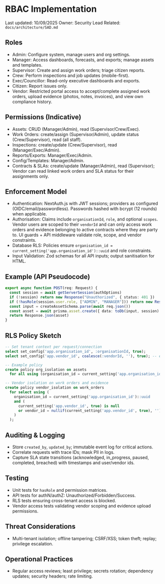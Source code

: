 # RBAC Implementation

Last updated: 10/09/2025
Owner: Security Lead
Related: `docs/architecture/SAD.md`

## Roles
- Admin: Configure system, manage users and org settings.
- Manager: Access dashboards, forecasts, and exports; manage assets and templates.
- Supervisor: Create and assign work orders; triage citizen reports.
- Crew: Perform inspections and job updates (mobile-first).
- Exec/Councillor: Read-only executive dashboards and exports.
- Citizen: Report issues only.
- Vendor: Restricted portal access to accept/complete assigned work orders, upload evidence (photos, notes, invoices), and view own compliance history.

## Permissions (Indicative)
- Assets: CRUD (Manager/Admin), read (Supervisor/Crew/Exec).
- Work Orders: create/assign (Supervisor/Admin), update status (Crew/Supervisor), read (all staff).
- Inspections: create/update (Crew/Supervisor), read (Manager/Exec/Admin).
- Reports/Exports: Manager/Exec/Admin.
- Config/Templates: Manager/Admin.
- Contracts & SLAs: create/update (Manager/Admin), read (Supervisor); Vendor can read linked work orders and SLA status for their assignments only.

## Enforcement Model
- Authentication: NextAuth.js with JWT sessions; providers as configured (OIDC/email/passwordless). Passwords hashed with bcrypt (12 rounds) when applicable.
- Authorisation: Claims include `organisationId`, `role`, and optional `scopes`. Vendor users are scoped to their `vendorId` and can only access work orders and evidence belonging to active contracts where they are party to. UI guards + API middleware validate role, scope, and vendor constraints.
- Database RLS: Policies ensure `organisation_id = current_setting('app.organisation_id')::uuid` and role constraints.
- Input Validation: Zod schemas for all API inputs; output sanitisation for HTML.

## Example (API Pseudocode)
```ts
export async function POST(req: Request) {
  const session = await getServerSession(authOptions)
  if (!session) return new Response("Unauthorized", { status: 401 })
  if (!hasRole(session.user.role, ["ADMIN", "MANAGER"])) return new Response("Forbidden", { status: 403 })
  const input = createAssetSchema.parse(await req.json())
  const asset = await prisma.asset.create({ data: toDb(input, session) })
  return Response.json(asset)
}
```

## RLS Policy Sketch
```sql
-- Set tenant context per request/connection
select set_config('app.organisation_id', :organisationId, true);
select set_config('app.vendor_id', coalesce(:vendorId, ''), true); -- empty for non‑vendor users

-- Example policy
create policy org_isolation on assets
  for all using (organisation_id = current_setting('app.organisation_id')::uuid);

-- Vendor isolation on work orders and evidence
create policy vendor_isolation on work_orders
  for select using (
    organisation_id = current_setting('app.organisation_id')::uuid
    and (
      current_setting('app.vendor_id', true) is null
      or vendor_id = nullif(current_setting('app.vendor_id', true), '')::uuid
    )
  );
```

## Auditing & Logging
- Store `created_by`, `updated_by`; immutable event log for critical actions.
- Correlate requests with trace IDs; mask PII in logs.
- Capture SLA state transitions (acknowledged, in_progress, paused, completed, breached) with timestamps and user/vendor ids.

## Testing
- Unit tests for `hasRole` and permission matrices.
- API tests for authN/authZ: Unauthorized/Forbidden/Success.
- RLS tests ensuring cross-tenant access is blocked.
- Vendor access tests validating vendor scoping and evidence upload permissions.

## Threat Considerations
- Multi-tenant isolation; offline tampering; CSRF/XSS; token theft; replay; privilege escalation.

## Operational Practices
- Regular access reviews; least privilege; secrets rotation; dependency updates; security headers; rate limiting.
